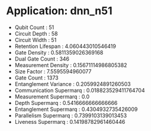 # Application: dnn_n51
- Qubit Count : 51
- Circuit Depth : 58
- Circuit Width : 51
- Retention Lifespan : 4.060443010546419
- Gate Density : 0.5811359026369168
- Dual Gate Count : 346
- Measurement Density : 0.15671114986805382
- Size Factor : 7.5595594960077
- Gate Count : 1373
- Entanglement Variance : 0.2059924891260503
- Communication Supermarq : 0.018823529411764704
- Measurement Supermarq : 0.0
- Depth Supermarq : 0.5416666666666666
- Entanglement Supermarq : 0.4304932735426009
- Parallelism Supermarq : 0.7399103139013453
- Liveness Supermarq : 0.14198782961460446
